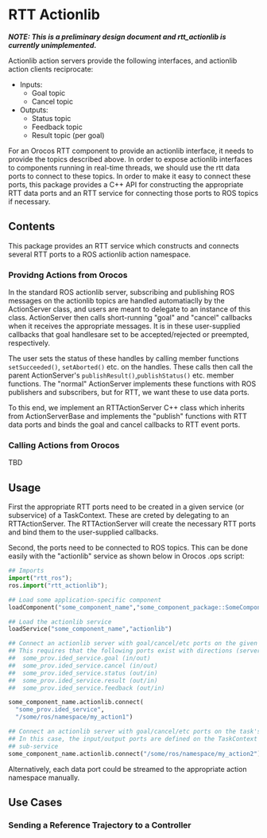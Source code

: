 RTT Actionlib
=============

***NOTE: This is a preliminary design document and rtt\_actionlib is currently
unimplemented.***

Actionlib action servers provide the following interfaces, and actionlib action
clients reciprocate:
* Inputs:
  * Goal topic
  * Cancel topic
* Outputs: 
  * Status topic
  * Feedback topic
  * Result topic (per goal)

For an Orocos RTT component to provide an actionlib interface, it needs to
provide the topics described above. In order to expose actionlib interfaces
to components running in real-time threads, we should use the rtt data ports
to connect to these topics. In order to make it easy to connect these ports,
this package provides a C++ API for constructing the appropriate RTT data ports
and an RTT service for connecting those ports to ROS topics if necessary.

Contents
--------

This package provides an RTT service which constructs and connects several RTT
ports to a ROS actionlib action namespace.

### Providng Actions from Orocos

In the standard ROS actionlib server, subscribing and publishing ROS messages on
the actionlib topics are handled automatiaclly by the ActionServer class, and
users are meant to delegate to an instance of this class. ActionServer then
calls short-running "goal" and "cancel" callbacks when it receives the
appropriate messages. It is in these user-supplied callbacks that goal
handlesare set to be accepted/rejected or preempted, respectively. 

The user sets the status of these handles by calling member functions
`setSucceeded()`, `setAborted()` etc. on the handles. These calls then call the
parent ActionServer's `publishResult()`,`publishStatus()` etc. member functions.
The "normal" ActionServer implements these functions with ROS publishers and
subscribers, but for RTT, we want these to use data ports.

To this end, we implement an RTTActionServer C++ class which inherits from
ActionServerBase and implements the "publish" functions with RTT data ports and
binds the goal and cancel callbacks to RTT event ports.

### Calling Actions from Orocos

TBD

Usage
-----


First the appropriate RTT ports need to be created in a given service (or
subservice) of a TaskContext. These are creted by delegating to an
RTTActionServer. The RTTActionServer will create the necessary RTT ports and
bind them to the user-supplied callbacks.

Second, the ports need to be connected to ROS topics. This can be done easily
with the "actionlib" service as shown below in Orocos .ops script:

```python
## Imports
import("rtt_ros");
ros.import("rtt_actionlib");

## Load some application-specific component
loadComponent("some_component_name","some_component_package::SomeComponent")

## Load the actionlib service
loadService("some_component_name","actionlib")

## Connect an actionlib server with goal/cancel/etc ports on the given service
## This requires that the following ports exist with directions (server/client):
##  some_prov.ided_service.goal (in/out)
##  some_prov.ided_service.cancel (in/out)
##  some_prov.ided_service.status (out/in)
##  some_prov.ided_service.result (out/in)
##  some_prov.ided_service.feedback (out/in)

some_component_name.actionlib.connect(
  "some_prov.ided_service",
  "/some/ros/namespace/my_action1")

## Connect an actionlib server with goal/cancel/etc ports on the task's root service
## In this case, the input/output ports are defined on the TaskContext and not a
## sub-service
some_component_name.actionlib.connect("/some/ros/namespace/my_action2")
```

Alternatively, each data port could be streamed to the appropriate action
namespace manually.

Use Cases
---------

### Sending a Reference Trajectory to a Controller 




